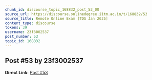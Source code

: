 ```yaml
---
chunk_id: discourse_topic_168832_post_53_00
source_url: https://discourse.onlinedegree.iitm.ac.in/t/168832/53
source_title: Remote Online Exam [TDS Jan 2025]
content_type: discourse
tokens: 39
username: 23f3002537
post_number: 53
topic_id: 168832
---
```


## Post #53 by 23f3002537

**Direct Link**: [Post #53](https://discourse.onlinedegree.iitm.ac.in/t/168832/53)
